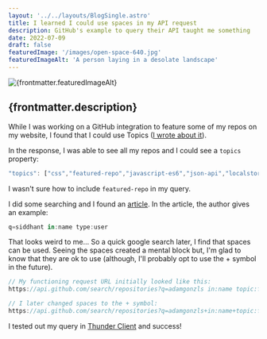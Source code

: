 ```yaml
---
layout: '../../layouts/BlogSingle.astro'
title: I learned I could use spaces in my API request
description: GitHub's example to query their API taught me something
date: 2022-07-09
draft: false
featuredImage: '/images/open-space-640.jpg'
featuredImageAlt: 'A person laying in a desolate landscape'
---
```


<img src={frontmatter.featuredImage} alt={frontmatter.featuredImageAlt} />

## {frontmatter.description}

While I was working on a GitHub integration to feature some of my repos on my website, I found that I could use Topics (<a class="brand-link brand-link--callout" href="./2022-07-08-using-github-topics">I wrote about it</a>).

In the response, I was able to see all my repos and I could see a `topics` property:

```js
"topics": ["css","featured-repo","javascript-es6","json-api","localstorage","netlify","react","vite"],
```

I wasn't sure how to include `featured-repo` in my query.

I did some searching and I found an <a target="_blank" class="brand-link" href="https://fusebit.io/blog/github-search-api">article</a>. In the article, the author gives an example:

```js
q=siddhant in:name type:user
```

That looks weird to me... So a quick google search later, I find that spaces can be used. Seeing the spaces created a mental block but, I'm glad to know that they are ok to use (although, I'll probably opt to use the &plus; symbol in the future).

```js
// My functioning request URL initially looked like this:
https://api.github.com/search/repositories?q=adamgonzls in:name topic:featured-repo

// I later changed spaces to the + symbol:
https://api.github.com/search/repositories?q=adamgonzls+in:name+topic:featured-repo
```

I tested out my query in <a target="_blank" class="brand-link" href="https://marketplace.visualstudio.com/items?itemName=rangav.vscode-thunder-client">Thunder Client</a> and success!

